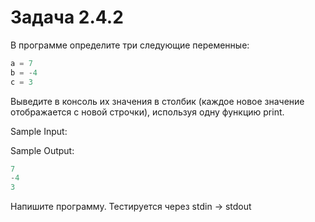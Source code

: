 # Задача 2.4.2

В программе определите три следующие переменные:

```python
a = 7
b = -4
c = 3
```

Выведите в консоль их значения в столбик (каждое новое значение отображается с новой строчки), используя одну функцию print.

Sample Input:

Sample Output:

```python
7
-4
3
```

Напишите программу. Тестируется через stdin → stdout
